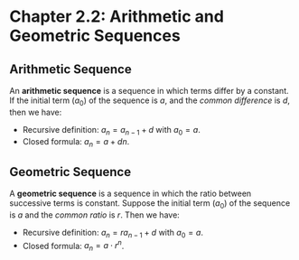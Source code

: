 # Chapter 2.2: Arithmetic and Geometric Sequences 


## Arithmetic Sequence 

An **arithmetic sequence** is a sequence in which terms differ by a constant.
If the initial term ($a_0$) of the sequence is $a$, and the *common difference*
is $d$, then we have:

* Recursive definition: $a_n = a_{n-1} + d$ with $a_0 = a$.
* Closed formula: $a_n = a + dn$.


## Geometric Sequence 

A **geometric sequence** is a sequence in which the ratio between successive
terms is constant.  Suppose the initial term ($a_0$) of the sequence is $a$ and 
the *common ratio* is $r$. Then we have:

* Recursive definition: $a_n = ra_{n-1} + d$ with $a_0 = a$.
* Closed formula: $a_n = a \cdot r^n$.
